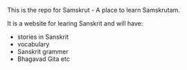 This is the repo for Samskrut - A place to learn Samskrutam.

It is a website for learing Sanskrit and will have:
- stories in Sanskrit
- vocabulary
- Sanskrit grammer
- Bhagavad Gita etc
